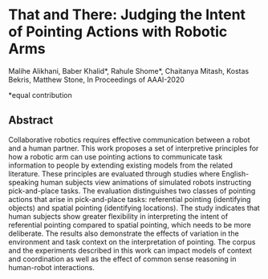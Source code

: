 # That and There: Judging the Intent of Pointing Actions with Robotic Arms

Malihe Alikhani, Baber Khalid*, Rahule Shome*, Chaitanya Mitash, Kostas Bekris, Matthew Stone, In Proceedings of AAAI-2020

*equal contribution

## Abstract
Collaborative robotics requires effective communication between a robot and a human partner. This work proposes a set of interpretive principles for how a robotic arm can use pointing actions to communicate task information to people by extending existing models from the related literature. These principles are evaluated through studies where English-speaking human subjects view animations of simulated robots instructing pick-and-place tasks. The evaluation distinguishes two classes of pointing actions that arise in pick-and-place tasks: referential pointing (identifying objects) and spatial pointing (identifying locations). The study indicates that human subjects show greater flexibility in interpreting the intent of referential pointing compared to spatial pointing, which needs to be more deliberate. The results also demonstrate the effects of variation in the environment and task context on the interpretation of pointing. The corpus and the experiments described in this work can impact models of context and coordination as well as the effect of common sense reasoning in human-robot interactions.
